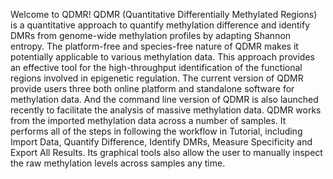 Welcome to QDMR!
QDMR (Quantitative Differentially Methylated Regions) is a quantitative approach to quantify methylation difference and identify DMRs from genome-wide methylation profiles by adapting Shannon entropy. The platform-free and species-free nature of QDMR makes it potentially applicable to various methylation data. This approach provides an effective tool for the high-throughput identification of the functional regions involved in epigenetic regulation.
The current version of QDMR provide users three both online platform and standalone software for methylation data. And the command line version of QDMR is also launched recently to facilitate the analysis of massive methylation data.
QDMR works from the imported methylation data across a number of samples. It performs all of the steps in following the workflow in Tutorial, including Import Data, Quantify Difference, Identify DMRs, Measure Specificity and Export All Results. Its graphical tools also allow the user to manually inspect the raw methylation levels across samples any time.
